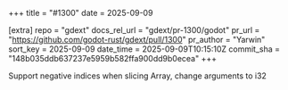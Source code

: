 +++
title = "#1300"
date = 2025-09-09

[extra]
repo = "gdext"
docs_rel_url = "gdext/pr-1300/godot"
pr_url = "https://github.com/godot-rust/gdext/pull/1300"
pr_author = "Yarwin"
sort_key = 2025-09-09
date_time = 2025-09-09T10:15:10Z
commit_sha = "148b035ddb637237e5959b582ffa900dd9b0ecea"
+++

Support negative indices when slicing Array, change arguments to i32
